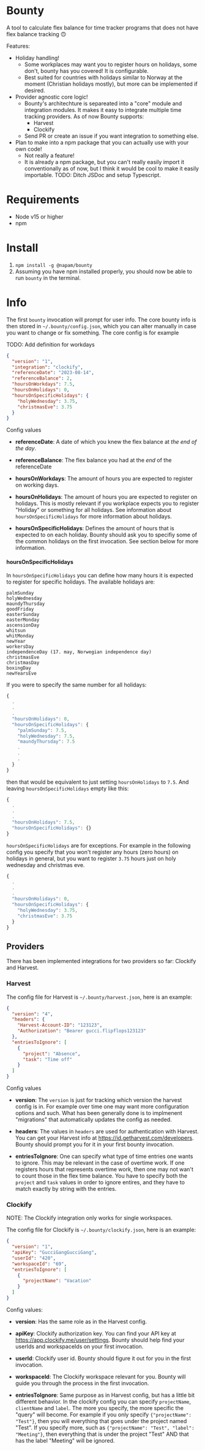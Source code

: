 # Bounty

A tool to calculate flex balance for time tracker programs that does not
have flex balance tracking 🙃

Features:

- Holiday handling!
  - Some workplaces may want you to register hours on holidays, some don't,
    bounty has you covered! It is configurable.
  - Best suited for countries with holidays similar to Norway at the moment
    (Christian holidays mostly), but
    more can be implemented if desired.
- Provider agnostic core logic!
  - Bounty's architechture is separeated into a "core" module and integration
    modules. It makes it easy to integrate multiple time tracking providers. As
    of now Bounty supports:
    - Harvest
    - Clockify
  - Send PR or create an issue if you want integration to something else.
- Plan to make into a npm package that you can actually use with your own code!
  - Not really a feature!
  - It is already a npm package, but you can't really easily import it
    conventionally as of now, but I think it would be cool to make it easily
    importable. TODO: Ditch JSDoc and setup Typescript.

# Requirements

- Node v15 or higher
- npm

# Install

1. `npm install -g @napam/bounty`
1. Assuming you have npm installed properly, you should now be able to run `bounty`
   in the terminal.

# Info

The first `bounty` invocation will prompt for user info. The core bounty info is then
stored in `~/.bounty/config.json`, which you can alter manually in case you want
to change or fix something. The core config is for example

TODO: Add definition for workdays

```json
{
  "version": "1",
  "integration": "clockify",
  "referenceDate": "2023-08-14",
  "referenceBalance": 2,
  "hoursOnWorkdays": 7.5,
  "hoursOnHolidays": 0,
  "hoursOnSpecificHolidays": {
    "holyWednesday": 3.75,
    "christmasEve": 3.75
  }
}
```

Config values

- **referenceDate**: A date of which you knew the flex balance at _the end of
  the day_.

- **referenceBalance**: The flex balance you had at the _end_ of the
  referenceDate

- **hoursOnWorkdays**: The amount of hours you are expected to register on
  working days.

- **hoursOnHolidays**: The amount of hours you are expected to register on
  holidays. This is mostly relevant if you workplace expects you to register
  "Holiday" or something for all holidays. See information about
  `hoursOnSpecificHolidays` for more information about holidays.

- **hoursOnSpecificHolidays**: Defines the amount of hours that is expected to
  on each holiday. Bounty should ask you to specifiy some of the common holidays
  on the first invocation. See section below for more information.

#### hoursOnSpecificHolidays

In `hoursOnSpecificHolidays` you can define how many hours it is expected to
register for specific holidays. The available holidays are:

```
palmSunday
holyWednesday
maundyThursday
goodFriday
easterSunday
easterMonday
ascensionDay
whitsun
whitMonday
newYear
workersDay
independenceDay (17. may, Norwegian independence day)
christmasEve
christmasDay
boxingDay
newYearsEve
```

If you were to specify the same number for all holidays:

```javascript
{
  .
  .
  .
  "hoursOnHolidays": 0,
  "hoursOnSpecificHolidays": {
    "palmSunday": 7.5,
    "holyWednesday": 7.5,
    "maundyThursday": 7.5
    .
    .
    .
  }
}
```

then that would be equivalent to just setting `hoursOnHolidays` to `7.5`. And
leaving `hoursOnSpecificHolidays` empty like this:

```javascript
{
  .
  .
  .
  "hoursOnHolidays": 7.5,
  "hoursOnSpecificHolidays": {}
}
```

`hoursOnSpecificHolidays` are for exceptions. For example in the following
config you specify that you won't register any hours (zero hours) on holidays in general, but
you want to register `3.75` hours just on holy wednesday and christmas eve.

```javascript
{
  .
  .
  .
  "hoursOnHolidays": 0,
  "hoursOnSpecificHolidays": {
    "holyWednesday": 3.75,
    "christmasEve": 3.75
  }
}
```

## Providers

There has been implemented integrations for two providers so far: Clockify and
Harvest.

### Harvest

The config file for Harvest is `~/.bounty/harvest.json`, here is an example:

```json
{
  "version": "4",
  "headers": {
    "Harvest-Account-ID": "123123",
    "Authorization": "Bearer gucci.flipflops123123"
  },
  "entriesToIgnore": [
    {
      "project": "Absence",
      "task": "Time off"
    }
  ]
}
```

Config values

- **version**: The `version` is just for tracking which version the harvest config is in. For
  example over time one may want more configuration options and such. What has
  been generally done is to implmenent "migrations" that automatically updates the
  config as needed.

- **headers**: The values in `headers` are used for authentication with Harvest. You can get
  your Harvest info at https://id.getharvest.com/developers. Bounty should prompt
  you for it in your first bounty invocation.

- **entriesToIgnore**: One can specify what type of time entries one wants to ignore. This may
  be relevant in the case of overtime work. If one registers hours that represents overtime work,
  then one may not wan't to count those in the flex time balance.
  You have to specify both the `project` and `task` values in order to ignore
  entires, and they have to match exactly by string with the entries.

### Clockify

NOTE: The Clockify integration only works for single workspaces.

The config file for Clockify is `~/.bounty/clockify.json`, here is an example:

```json
{
  "version": "1",
  "apiKey": "GucciGangGucciGang",
  "userId": "420",
  "workspaceId": "69",
  "entriesToIgnore": [
    {
      "projectName": "Vacation"
    }
  ]
}
```

Config values:

- **version**: Has the same role as in the Harvest config.

- **apiKey**: Clockify authorization key. You can find your API key at
  https://app.clockify.me/user/settings. Bounty should help find your userIds and
  workspaceIds on your first invocation.

- **userId**: Clockify user id. Bounty should figure it out for you in the first
  invocation.

- **workspaceId**: The Clockify workspace relevant for you. Bounty will guide
  you through the process in the first invocation.

- **entriesToIgnore**: Same purpose as in Harvest config, but has a little bit
  different behavior. In the clockify config you can specify `projectName`,
  `clientName` and `label`. The more you specify, the more specific the "query"
  will become. For example if you only specify `{"projectName": "Test"}`, then you
  will everything that goes under the project named "Test". If you specify more,
  such as `{"projectName": "Test", "label": "Meeting"}`, then everything that is
  under the project "Test" AND that has the label "Meeting" will be ignored.
